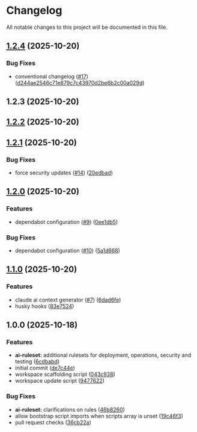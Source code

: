 # Changelog

All notable changes to this project will be documented in this file.

## [1.2.4](https://github.com/forepath/tsef/compare/v1.2.3...v1.2.4) (2025-10-20)



### Bug Fixes

- conventional changelog ([#17](https://github.com/forepath/tsef/issues/17)) ([d244ae2546c71e879c7c43970d2be6b2c00a029d](///commit/d244ae2546c71e879c7c43970d2be6b2c00a029d))

## 1.2.3 (2025-10-20)

## [1.2.2](https://github.com/forepath/tsef/compare/v1.2.1...v1.2.2) (2025-10-20)

## [1.2.1](https://github.com/forepath/tsef/compare/v1.2.0...v1.2.1) (2025-10-20)


### Bug Fixes

* force security updates ([#14](https://github.com/forepath/tsef/issues/14)) ([20edbad](https://github.com/forepath/tsef/commit/20edbadacec5c321c00b601c596e130fd09dabb0))

## [1.2.0](https://github.com/forepath/tsef/compare/v1.1.0...v1.2.0) (2025-10-20)


### Features

* dependabot configuration ([#9](https://github.com/forepath/tsef/issues/9)) ([0ee1db5](https://github.com/forepath/tsef/commit/0ee1db513457d0f6ed7a923544b553239def2bd5))


### Bug Fixes

* dependabot configuration ([#10](https://github.com/forepath/tsef/issues/10)) ([5a1d668](https://github.com/forepath/tsef/commit/5a1d668319a15571fdc24f65aa0a9341bc1645ea))

## [1.1.0](https://github.com/forepath/tsef/compare/v1.0.0...v1.1.0) (2025-10-20)


### Features

* claude ai context generator ([#7](https://github.com/forepath/tsef/issues/7)) ([6dad6fe](https://github.com/forepath/tsef/commit/6dad6fe35523395274ba39db8e0bb501d8dbeed2))
* husky hooks ([83e7524](https://github.com/forepath/tsef/commit/83e7524ac71f140672d663e82295c76043d951d0))

## 1.0.0 (2025-10-18)


### Features

* **ai-ruleset:** additional rulesets for deployment, operations, security and testing ([6cdbabd](https://github.com/forepath/tsef/commit/6cdbabd634a848a4806addb23d4a48d661c2eb5a))
* initial commit ([de7c44e](https://github.com/forepath/tsef/commit/de7c44e000bf6e66a4785840d5d07fcb6b893aab))
* workspace scaffolding script ([043c938](https://github.com/forepath/tsef/commit/043c938dcea62f579b5698232f484ea61eb9c534))
* workspace update script ([9477622](https://github.com/forepath/tsef/commit/947762255e16023b82b39f1e8688edbde7127a14))


### Bug Fixes

* **ai-ruleset:** clarifications on rules ([46b8260](https://github.com/forepath/tsef/commit/46b82605ede60ceaaf7f7b6e6915ff42d1ee072d))
* allow bootstrap script imports when scripts array is unset ([19c46f3](https://github.com/forepath/tsef/commit/19c46f3462bb4731257fe6e07dc12a005f9a094e))
* pull request checks ([36cb22a](https://github.com/forepath/tsef/commit/36cb22a830456e429ddb8c419f83347b8325f361))
